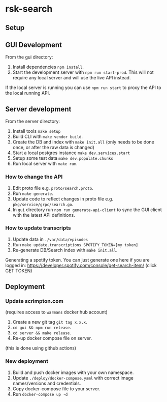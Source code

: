 # rsk-search

## Setup 

## GUI Development

From the gui directory:

1. Install dependencies `npm install`.
2. Start the development server with `npm run start-prod`. This will not require any 
local server and will use the live API instead.

If the local server is running you can use `npm run start` to proxy the 
API to the local running API.

## Server development

From the server directory: 

1. Install tools `make setup`
2. Build CLI with `make vendor build`.
3. Create the DB and index with `make init.all` (only needs to be done once, or after the raw data is changed)
4. Start a local postgres instance `make dev.services.start`
5. Setup some test data `make dev.populate.chunks` 
6. Run local server with `make run`.

### How to change the API 

1. Edit proto file e.g. `proto/search.proto`.
2. Run `make generate`.
3. Update code to reflect changes in proto file e.g. `pkg/service/grpc/search.go`.
4. In `gui` directory run `npm run generate-api-client` to sync the GUI client with the latest API definitions. 

### How to update transcripts

1. Update data in `./var/data/episodes`
2. Run `make update.transcriptions SPOTIFY_TOKEN=[my token]`
3. Re-generate DB/Search index with `make init.all`.

Generating a spotify token. You can just generate one here if you are logged in:
https://developer.spotify.com/console/get-search-item/ (click GET TOKEN)

## Deployment

### Update scrimpton.com

(requires access to `warmans` docker hub account)

1. Create a new git tag `git tag x.x.x`.
2. `cd gui && npm run release`.
3. `cd server && make release`.
3. Re-up docker compose file on server.

(this is done using github actions)

### New deployment

1. Build and push docker images with your own namespace.
2. Update `./deploy/docker-compose.yaml` with correct image names/versions and credentials.
3. Copy docker-compose file to your server.
4. Run `docker-compose up -d`
